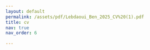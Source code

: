 ```yaml
---
layout: default
permalink: /assets/pdf/Lebdaoui_Ben_2025_CV%20(1).pdf
title: cv
nav: true
nav_order: 6

---
```

